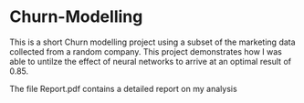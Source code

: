 # Churn-Modelling

This is a short Churn modelling project using a subset of the marketing data collected from a random company. This project demonstrates how I was able to untilze the effect of neural networks to arrive at an optimal result of 0.85. 

The file Report.pdf contains a detailed report on my analysis

